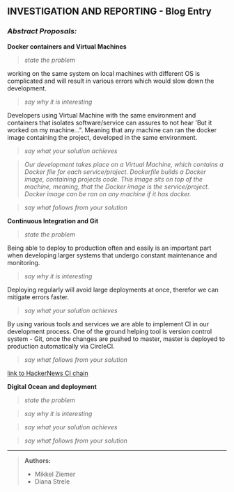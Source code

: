 ## INVESTIGATION AND REPORTING - Blog Entry


### _Abstract Proposals:_

**Docker containers and Virtual Machines**

> _state the problem_ <br>

working on the same system on local machines with different
OS is complicated and will result in various errors which would slow
down the development.

> _say why it is interesting_ <br>

Developers using Virtual Machine with the same environment and containers that
isolates software/service can assures to not hear 'But it worked on my machine...".
Meaning that any machine can ran the docker image containing the project,
developed in the same environment.

> _say what your solution achieves_ <br>

> _Our development takes place on a Virtual Machine, which contains a Docker
file for each service/project. Dockerfile builds a Docker image, containing
projects code. This image sits on top of the machine, meaning, that the
Docker image is the service/project. Docker image can be ran on any
machine if it has docker._ <br>

> _say what follows from your solution_ <br>



**Continuous Integration and Git**

> _state the problem_ <br>

Being able to deploy to production often and easily is an important part
when developing larger systems that undergo constant maintenance and monitoring.

> _say why it is interesting_ <br>

Deploying regularly will avoid large deployments at once, therefor we
can mitigate errors faster.

> _say what your solution achieves_ <br>

By using various tools and services we are able to implement CI in our
development process. One of the ground helping tool is version control
system - Git, once the changes are pushed to master, master is deployed
to production automatically via CircleCI.

> _say what follows from your solution_ <br>

[link to HackerNews CI chain](https://github.com/ProjectHackernewsGroup04/Ops#cicd-chain)


**Digital Ocean and deployment**

> _state the problem_ <br>


> _say why it is interesting_ <br>


> _say what your solution achieves_ <br>


> _say what follows from your solution_ <br>


***
> **Authors:**
> - Mikkel Ziemer
> - Diana Strele
